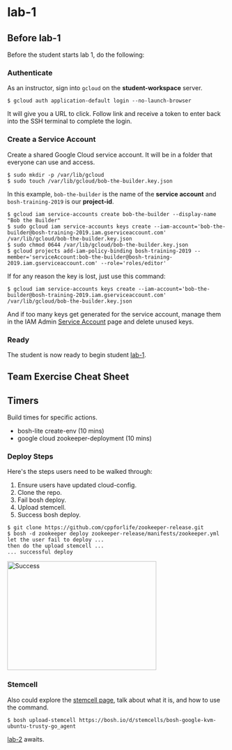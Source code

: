 # lab-1

## Before lab-1

Before the student starts lab 1, do the following:

### Authenticate

As an instructor, sign into `gcloud` on the **student-workspace** server.

```
$ gcloud auth application-default login --no-launch-browser
```

It will give you a URL to click.  Follow link and receive a token to enter back
into the SSH terminal to complete the login.

### Create a Service Account

Create a shared Google Cloud service account.  It will be in a folder that
everyone can use and access.

```
$ sudo mkdir -p /var/lib/gcloud
$ sudo touch /var/lib/gcloud/bob-the-builder.key.json
```

In this example, `bob-the-builder` is the name of the **service account** and
`bosh-training-2019` is our **project-id**.

```
$ gcloud iam service-accounts create bob-the-builder --display-name "Bob the Builder"
$ sudo gcloud iam service-accounts keys create --iam-account='bob-the-builder@bosh-training-2019.iam.gserviceaccount.com' /var/lib/gcloud/bob-the-builder.key.json
$ sudo chmod 0644 /var/lib/gcloud/bob-the-builder.key.json
$ gcloud projects add-iam-policy-binding bosh-training-2019 --member='serviceAccount:bob-the-builder@bosh-training-2019.iam.gserviceaccount.com' --role='roles/editor'
```

If for any reason the key is lost, just use this command:

```
$ gcloud iam service-accounts keys create --iam-account='bob-the-builder@bosh-training-2019.iam.gserviceaccount.com' /var/lib/gcloud/bob-the-builder.key.json
```

And if too many keys get generated for the service account, manage them in the
IAM Admin [Service Account][service-account] page and delete unused keys.

### Ready

The student is now ready to begin student [lab-1][lab-1].

## Team Exercise Cheat Sheet

## Timers

Build times for specific actions.

  * bosh-lite create-env (10 mins)
  * google cloud zookeeper-deployment (10 mins)

### Deploy Steps

Here's the steps users need to be walked through:

1. Ensure users have updated cloud-config.
2. Clone the repo.
3. Fail bosh deploy.
4. Upload stemcell.
5. Success bosh deploy.

```
$ git clone https://github.com/cppforlife/zookeeper-release.git
$ bosh -d zookeeper deploy zookeeper-release/manifests/zookeeper.yml
let the user fail to deploy ...
then do the upload stemcell ...
... successful deploy
```

<img src="https://github.com/starkandwayne/operator-workshop/raw/master/images/success.jpg" width="342" height="249" title="Success">

### Stemcell

Also could explore the [stemcell page][stemcell-page], talk about what it is, and how
to use the command.

```
$ bosh upload-stemcell https://bosh.io/d/stemcells/bosh-google-kvm-ubuntu-trusty-go_agent
```

[lab-2][lab-2] awaits.

[//]: # (Links)

[stemcell-page]: http://bosh.cloudfoundry.org/stemcells/bosh-google-kvm-ubuntu-trusty-go_agent
[lab-1]: https://github.com/starkandwayne/operator-workshop/tree/master/student/lab-1
[lab-2]: https://github.com/starkandwayne/operator-workshop/tree/master/student/lab-2
[service-account]: https://console.cloud.google.com/iam-admin/serviceaccounts/project
